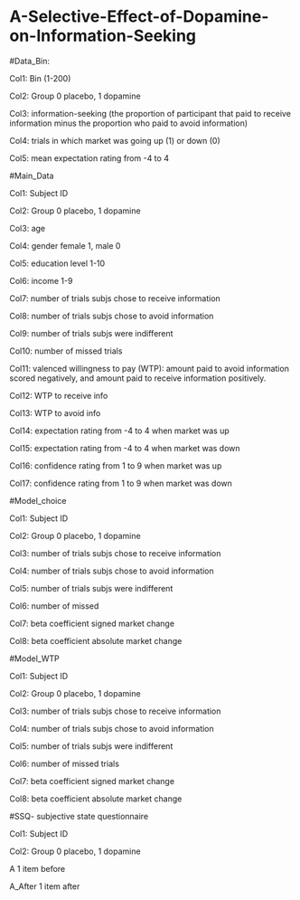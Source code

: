 # A-Selective-Effect-of-Dopamine-on-Information-Seeking

#Data_Bin:

Col1: Bin (1-200)

Col2: Group 0 placebo, 1 dopamine 

Col3: information-seeking (the proportion of participant that paid to receive information minus the proportion who paid to avoid information)

Col4: trials in which market was going up (1) or down (0)

Col5: mean expectation rating from -4 to 4


#Main_Data


Col1: Subject ID

Col2: Group 0 placebo, 1 dopamine 

Col3: age

Col4: gender female 1, male 0

Col5: education level 1-10

Col6: income 1-9

Col7: number of trials subjs chose to receive information

Col8: number of trials subjs chose to avoid information

Col9: number of trials subjs were indifferent

Col10: number of missed trials

Col11: valenced willingness to pay (WTP): amount paid to avoid information scored negatively, and amount paid to receive information positively.

Col12: WTP to receive info

Col13: WTP to avoid info

Col14: expectation rating from -4 to 4 when market was up

Col15: expectation rating from -4 to 4 when market was down

Col16: confidence rating from 1 to 9 when market was up

Col17: confidence rating from 1 to 9 when market was down


#Model_choice

Col1: Subject ID

Col2: Group 0 placebo, 1 dopamine 

Col3: number of trials subjs chose to receive information

Col4: number of trials subjs chose to avoid information

Col5: number of trials subjs were indifferent

Col6: number of missed 

Col7: beta coefficient signed market change

Col8: beta coefficient absolute market change


#Model_WTP

Col1: Subject ID

Col2: Group 0 placebo, 1 dopamine 

Col3: number of trials subjs chose to receive information

Col4: number of trials subjs chose to avoid information

Col5: number of trials subjs were indifferent

Col6: number of missed trials

Col7: beta coefficient signed market change

Col8: beta coefficient absolute market change

#SSQ- subjective state questionnaire

Col1: Subject ID

Col2: Group 0 placebo, 1 dopamine

A 1 item before

A_After 1 item after
